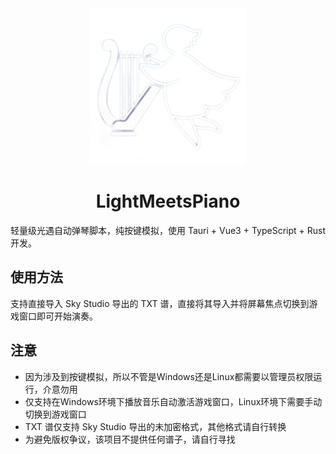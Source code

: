 <div align="center">
    <img src="src-tauri/icons/icon.png" width="250" alt="logo">
</div>
<div align="center">

# LightMeetsPiano

</div>
轻量级光遇自动弹琴脚本，纯按键模拟，使用 Tauri + Vue3 + TypeScript + Rust 开发。

## 使用方法

支持直接导入 Sky Studio 导出的 TXT 谱，直接将其导入并将屏幕焦点切换到游戏窗口即可开始演奏。

## 注意

- 因为涉及到按键模拟，所以不管是Windows还是Linux都需要以管理员权限运行，介意勿用
- 仅支持在Windows环境下播放音乐自动激活游戏窗口，Linux环境下需要手动切换到游戏窗口
- TXT 谱仅支持 Sky Studio 导出的未加密格式，其他格式请自行转换
- 为避免版权争议，该项目不提供任何谱子，请自行寻找
